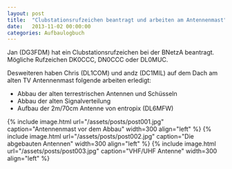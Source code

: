 ```yaml
---
layout: post
title:  "Clubstationsrufzeichen beantragt und arbeiten am Antennenmast"
date:   2013-11-02 00:00:00
categories: Aufbaulogbuch
---
```


Jan (DG3FDM) hat ein Clubstationsrufzeichen bei der BNetzA beantragt.
Mögliche Rufzeichen DK0CCC, DN0CCC oder DL0MUC.

Desweiteren haben Chris (DL1COM) und andz (DC1MIL) auf dem Dach am alten TV Antennenmast folgende arbeiten erledigt:

* Abbau der alten terrestrischen Antennen und Schüsseln
* Abbau der alten Signalverteilung
* Aufbau der 2m/70cm Antenne von entropix (DL6MFW)

{% include image.html url="/assets/posts/post001.jpg" caption="Antennenmast vor dem Abbau" width=300 align="left" %}
{% include image.html url="/assets/posts/post002.jpg" caption="Die abgebauten Antennen" width=300 align="left" %}
{% include image.html url="/assets/posts/post003.jpg" caption="VHF/UHF Antenne" width=300 align="left" %}